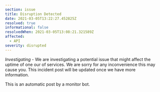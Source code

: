 ```yaml
---
section: issue
title: Disruption Detected
date: 2021-03-05T13:22:27.452825Z
resolved: true
informational: false
resolvedWhen: 2021-03-05T13:08:21.321589Z
affected:
  - API
severity: disrupted
---
```

*Investigating* - We are investigating a potential issue that might affect the uptime of one our of services. We are sorry for any inconvenience this may cause you. This incident post will be updated once we have more information.

This is an automatic post by a monitor bot.
        
